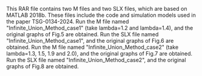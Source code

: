 This RAR file contains two M files and two SLX files, which are based on MATLAB 2018b. These files include the code and simulation models used in the paper TSG-0134-2024. 
Run the M file named "Infinite_Union_Method_case1" (take lambda=1.2 and lambda=1.4), and the original graphs of Fig.5 are obtained. 
Run the SLX file named "Infinite_Union_Method_case1", and the original graphs of Fig.6 are obtained. 
Run the M file named "Infinite_Union_Method_case2" (take lambda=1.3, 1.5, 1.9 and 2.0), and the original graphs of Fig.7 are obtained. 
Run the SLX file named "Infinite_Union_Method_case2", and the original graphs of Fig.8 are obtained.
